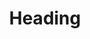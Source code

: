 ---
layout: null
title: Heading
image_src: data:image/gif;base64,R0lGODlhAQABAIAAAHd3dwAAACH5BAAAAAAALAAAAAABAAEAAAICRAEAOw==
---